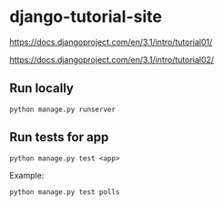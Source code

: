 # django-tutorial-site

https://docs.djangoproject.com/en/3.1/intro/tutorial01/

https://docs.djangoproject.com/en/3.1/intro/tutorial02/

## Run locally
```
python manage.py runserver
```

## Run tests for app

```
python manage.py test <app>
```

Example:
```
python manage.py test polls
```